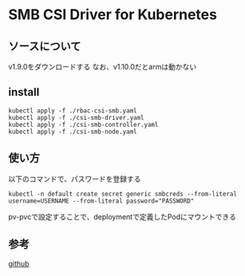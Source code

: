 # SMB CSI Driver for Kubernetes

## ソースについて
v1.9.0をダウンロードする
なお、v1.10.0だとarmは動かない

## install
```
kubectl apply -f ./rbac-csi-smb.yaml
kubectl apply -f ./csi-smb-driver.yaml
kubectl apply -f ./csi-smb-controller.yaml
kubectl apply -f ./csi-smb-node.yaml
```

## 使い方
以下のコマンドで、パスワードを登録する
```
kubectl -n default create secret generic smbcreds --from-literal username=USERNAME --from-literal password="PASSWORD"
```

pv-pvcで設定することで、deploymentで定義したPodにマウントできる


## 参考
[github](https://github.com/kubernetes-csi/csi-driver-smb)